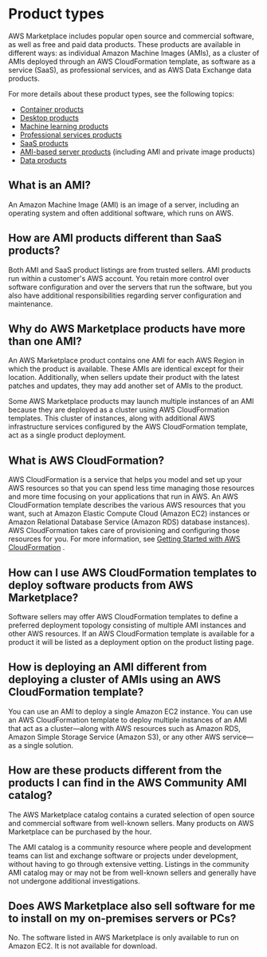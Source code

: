 # Product types<a name="buyer-product-types"></a>

AWS Marketplace includes popular open source and commercial software, as well as free and paid data products\. These products are available in different ways: as individual Amazon Machine Images \(AMIs\), as a cluster of AMIs deployed through an AWS CloudFormation template, as software as a service \(SaaS\), as professional services, and as AWS Data Exchange data products\.

For more details about these product types, see the following topics:
+ [Container products](buyer-what-is-aws-marketplace-for-containers.md)
+ [Desktop products](buyer-desktop-products.md)
+ [Machine learning products](aws-machine-learning-marketplace.md)
+ [Professional services products](buyer-proserv-products.md)
+ [SaaS products](buyer-saas-products.md)
+ [AMI\-based server products](buyer-server-products.md) \(including AMI and private image products\)
+ [Data products](buyer-data-products.md)

## What is an AMI?<a name="what-is-an-ami"></a>

An Amazon Machine Image \(AMI\) is an image of a server, including an operating system and often additional software, which runs on AWS\. 

## How are AMI products different than SaaS products?<a name="how-are-ami-products-different-than-saas-products"></a>

 Both AMI and SaaS product listings are from trusted sellers\. AMI products run within a customer's AWS account\. You retain more control over software configuration and over the servers that run the software, but you also have additional responsibilities regarding server configuration and maintenance\. 

## Why do AWS Marketplace products have more than one AMI?<a name="why-do-aws-marketplace-products-have-more-than-one-ami"></a>

 An AWS Marketplace product contains one AMI for each AWS Region in which the product is available\. These AMIs are identical except for their location\. Additionally, when sellers update their product with the latest patches and updates, they may add another set of AMIs to the product\. 

 Some AWS Marketplace products may launch multiple instances of an AMI because they are deployed as a cluster using AWS CloudFormation templates\. This cluster of instances, along with additional AWS infrastructure services configured by the AWS CloudFormation template, act as a single product deployment\. 

## What is AWS CloudFormation?<a name="what-is-aws-cloudformation"></a>

 AWS CloudFormation is a service that helps you model and set up your AWS resources so that you can spend less time managing those resources and more time focusing on your applications that run in AWS\. An AWS CloudFormation template describes the various AWS resources that you want, such at Amazon Elastic Compute Cloud \(Amazon EC2\) instances or Amazon Relational Database Service \(Amazon RDS\) database instances\)\. AWS CloudFormation takes care of provisioning and configuring those resources for you\. For more information, see [Getting Started with AWS CloudFormation](https://docs.aws.amazon.com/AWSCloudFormation/latest/UserGuide/GettingStarted.html) \. 

## How can I use AWS CloudFormation templates to deploy software products from AWS Marketplace?<a name="how-can-i-use-aws-cloudformation-templates-to-deploy-software-products-from-aws-marketplace"></a>

Software sellers may offer AWS CloudFormation templates to define a preferred deployment topology consisting of multiple AMI instances and other AWS resources\. If an AWS CloudFormation template is available for a product it will be listed as a deployment option on the product listing page\. 

## How is deploying an AMI different from deploying a cluster of AMIs using an AWS CloudFormation template?<a name="how-is-deploying-an-ami-different-from-deploying-a-cluster-of-amis-using-an-aws-cloudformation-template"></a>

You can use an AMI to deploy a single Amazon EC2 instance\. You can use an AWS CloudFormation template to deploy multiple instances of an AMI that act as a cluster—along with AWS resources such as Amazon RDS, Amazon Simple Storage Service \(Amazon S3\), or any other AWS service—as a single solution\. 

## How are these products different from the products I can find in the AWS Community AMI catalog?<a name="how-are-these-products-different-than-the-products-i-can-find-in-the-aws-community-ami-catalog"></a>

The AWS Marketplace catalog contains a curated selection of open source and commercial software from well\-known sellers\. Many products on AWS Marketplace can be purchased by the hour\. 

 The AMI catalog is a community resource where people and development teams can list and exchange software or projects under development, without having to go through extensive vetting\. Listings in the community AMI catalog may or may not be from well\-known sellers and generally have not undergone additional investigations\. 

## Does AWS Marketplace also sell software for me to install on my on\-premises servers or PCs?<a name="does-aws-marketplace-also-sell-software-for-me-to-install-on-my-on-premises-servers-or-pcs"></a>

 No\. The software listed in AWS Marketplace is only available to run on Amazon EC2\. It is not available for download\. 